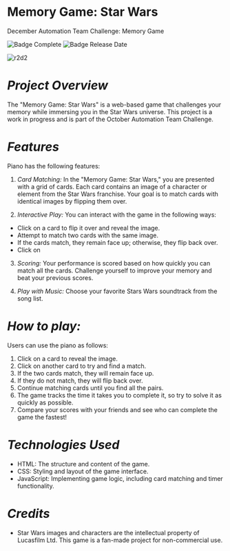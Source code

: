 # Memory Game: Star Wars
December Automation Team Challenge: Memory Game

![Badge Complete](https://img.shields.io/badge/status-complete-blue)
![Badge Release Date](https://img.shields.io/badge/release%20date-december-red)

![r2d2](https://assets.teenvogue.com/photos/572a3302321c4faf6ae8a317/16:9/w_2580,c_limit/R2SCREAM.gif)

# *Project Overview*

The "Memory Game: Star Wars" is a web-based game that challenges your memory while immersing you in the Star Wars universe. This project is a work in progress and is part of the October Automation Team Challenge.


# *Features*
Piano has the following features:

1. *Card Matching:* In the "Memory Game: Star Wars," you are presented with a grid of cards. Each card contains an image of a character or element from the Star Wars franchise. Your goal is to match cards with identical images by flipping them over.

2. *Interactive Play:*  You can interact with the game in the following ways:

- Click on a card to flip it over and reveal the image.
- Attempt to match two cards with the same image.
- If the cards match, they remain face up; otherwise, they flip back over.
- Click on 

3. *Scoring:* Your performance is scored based on how quickly you can match all the cards. Challenge yourself to improve your memory and beat your previous scores.

4. *Play with Music:* Choose your favorite Stars Wars soundtrack from the song list.

# *How to play:*
Users can use the piano as follows:

1. Click on a card to reveal the image.
2. Click on another card to try and find a match.
3. If the two cards match, they will remain face up.
4. If they do not match, they will flip back over.
5. Continue matching cards until you find all the pairs.
6. The game tracks the time it takes you to complete it, so try to solve it as quickly as possible.
7. Compare your scores with your friends and see who can complete the game the fastest!

# *Technologies Used*

- HTML: The structure and content of the game.
- CSS: Styling and layout of the game interface.
- JavaScript: Implementing game logic, including card matching and timer functionality.

# *Credits*

- Star Wars images and characters are the intellectual property of Lucasfilm Ltd. This game is a fan-made project for non-commercial use.
